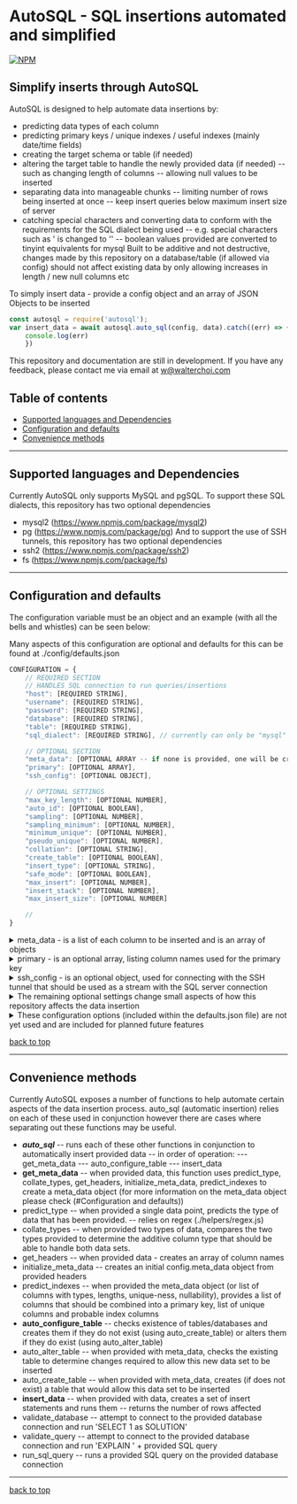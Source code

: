 # AutoSQL - SQL insertions automated and simplified

[![NPM](https://nodei.co/npm/autosql.png)](https://nodei.co/npm/autosql/)


## Simplify inserts through AutoSQL

AutoSQL is designed to help automate data insertions by: 
- predicting data types of each column
- predicting primary keys / unique indexes / useful indexes (mainly date/time fields)
- creating the target schema or table (if needed)
- altering the target table to handle the newly provided data (if needed)
    -- such as changing length of columns
    -- allowing null values to be inserted
- separating data into manageable chunks
    -- limiting number of rows being inserted at once
    -- keep insert queries below maximum insert size of server
- catching special characters and converting data to conform with the requirements for the SQL dialect being used
    -- e.g. special characters such as ' is changed to '' 
    -- boolean values provided are converted to tinyint equivalents for mysql
Built to be additive and not destructive, changes made by this repository on a database/table (if allowed via config) should not affect existing data by only allowing increases in length / new null columns etc

To simply insert data - provide a config object and an array of JSON Objects to be inserted
```js
const autosql = require('autosql');
var insert_data = await autosql.auto_sql(config, data).catch((err) => {
    console.log(err)
    })
```

This repository and documentation are still in development.
If you have any feedback, please contact me via email at w@walterchoi.com

## Table of contents

- [Supported languages and Dependencies](#Supported-languages-and-Dependencies)
- [Configuration and defaults](#Configuration-and-defaults)
- [Convenience methods](#Convenience-methods)

---


## Supported languages and Dependencies

Currently AutoSQL only supports MySQL and pgSQL.
To support these SQL dialects, this repository has two optional dependencies
- mysql2 (https://www.npmjs.com/package/mysql2)
- pg (https://www.npmjs.com/package/pg)
And to support the use of SSH tunnels, this repository has two optional dependencies
- ssh2 (https://www.npmjs.com/package/ssh2)
- fs (https://www.npmjs.com/package/fs)

---


## Configuration and defaults

The configuration variable must be an object and an example (with all the bells and whistles) can be seen below:

Many aspects of this configuration are optional and defaults for this can be found at ./config/defaults.json

```js 
CONFIGURATION = {
    // REQUIRED SECTION
    // HANDLES SQL connection to run queries/insertions
    "host": [REQUIRED STRING],
    "username": [REQUIRED STRING],
    "password": [REQUIRED STRING],
    "database": [REQUIRED STRING],
    "table": [REQUIRED STRING],
    "sql_dialect": [REQUIRED STRING], // currently can only be "mysql" or "pgsql"

    // OPTIONAL SECTION
    "meta_data": [OPTIONAL ARRAY -- if none is provided, one will be created automatically],
    "primary": [OPTIONAL ARRAY],
    "ssh_config": [OPTIONAL OBJECT],

    // OPTIONAL SETTINGS
    "max_key_length": [OPTIONAL NUMBER],
    "auto_id": [OPTIONAL BOOLEAN],
    "sampling": [OPTIONAL NUMBER],
    "sampling_minimum": [OPTIONAL NUMBER],
    "minimum_unique": [OPTIONAL NUMBER],
    "pseudo_unique": [OPTIONAL NUMBER],
    "collation": [OPTIONAL STRING],
    "create_table": [OPTIONAL BOOLEAN],
    "insert_type": [OPTIONAL STRING],
    "safe_mode": [OPTIONAL BOOLEAN],
    "max_insert": [OPTIONAL NUMBER],
    "insert_stack": [OPTIONAL NUMBER],
    "max_insert_size": [OPTIONAL NUMBER]

    // 
}
```

<details>
<summary>meta_data - is a list of each column to be inserted and is an array of objects</summary>

```js
    [
        {
            COLUMN_1: {
            type: 'datetime',
            length: 0,
            allowNull: true,
            unique: false,
            index: true,
            pseudounique: false,
            primary: false,
            auto_increment: false,
            default: "CURRENT_TIMESTAMP",
            decimal: 0
            }
        },
        {
            COLUMN_2: {
            type: 'varchar',
            length: 8,
            allowNull: false,
            unique: true,
            index: true,
            pseudounique: true,
            primary: true,
            auto_increment: false,
            default: undefined,
            decimal: 0
            }
        }
    ]
```

</details>  

<details>
<summary>primary - is an optional array, listing column names used for the primary key</summary>

EXAMPLE: 

```js
    config.primary = ["column_1", "column_2"]
```

DEFAULTS TO:

```js
    config.primary = ["ID"]
```


</details>  

<details>
<summary>ssh_config - is an optional object, used for connecting with the SSH tunnel that should be used as a stream with the SQL server connection</summary>

EXAMPLE: 

```js
    config.ssh_config = {
      username: 'Username',
      host: 'hostname/IP',
      port: port,
      password: 'Password (OPTIONAL)',
      private_key: 'Private Key as String (OPTIONAL)',
      private_key_path: 'Private Key file path as String (OPTIONAL)',
      source_address: 'hostname/IP',
      source_port: port,
      destination_address: 'hostname/IP',
      destination_port: port
    }
```

Uses optional dependency 'ssh2' to create the stream.
If the private key has been provided as a file, uses optional dependency 'fs' to read this file.

</details>  

<details>
<summary>The remaining optional settings change small aspects of how this repository affects the data insertion</summary>

 - minimum_unique: changes the minimum number of rows needed to identify a column as unique
    -- defaults to 50
 - pseudo_unique: changes the percentage of rows that are unique to be considered to be pseudo_unique
    -- defaults to 0.95 (95% | two standard deviations)

 - sampling: option to only check/sample a percentage of all data provided. Provided a float between 0 and 1, this will then select a number of random rows to use in finding data types/lengths/uniqueness etc
    -- defaults to 0 (or off/sample everything)
        --- if you are inserting 1000 rows and sampling is set to 0.5, 500 random rows will be selected and used for checks
 - sampling_minimum: minimum number of data required for sampling to be enabled
    -- defaults to 100 
        --- if provided less than X rows or if sampling is set to a % where the selected number of sampled rows would be less than this row count, disables sampling
    
 - max_key_length: maximum key length - used for preventing unique long-text fields from being included in an automatically predicted primary key
    -- defaults to 255
 - auto_indexing: toggles the prediction and creation of indexes
    -- defaults to true
 - auto_id: toggles the creation of an auto_incremental ID column - if an ID column is also provided, will not have any action
    -- defaults to false

 - insert_type: changes action of insert on duplicate key error
    -- defaults to "REPLACE"
        --- available options: 
            ---- "REPLACE" - replace/update all non-primary-key columns
            ---- "IGNORE" - ignore and do not replace/update
    
 - collation: collation of the databases/tables to use on creation
    -- defaults to "utf8mb4_unicode_ci"

 - max_insert: maximum number of rows to insert per query
    -- defaults to 5000
 - max_insert_size: maximum amount of data (bytes) to attempt to insert per query
    -- defaults to 1048576 (default max-allowed-packet for MySQL servers)
 - insert_stack: minimum number of rows to stack up per query
    -- defaults to 100
        --- e.g. if provided 6000 rows of data and at row 4444 the data being sent would exceed max_insert_size, the data will be split into two stacks (4400 and 1600) to be inserted as separate queries

 - safe_mode: toggles the usage of transactions, rollback on any single error and commit only on no errors
    -- defaults to true

 - wait_for_approval: 
    -- defaults to false
    locale: en-US,
    timezone: UTC,
    convert_timezone: true
</p>
</details>  

<details>
<summary>These configuration options (included within the defaults.json file) are not yet used and are included for planned future features</summary>

 - wait_for_approval: before any change to table structure - output changes and wait for approval
    -- defaults to false

 - convert_timezone: convert all datetime values (with timezone) to a specific timezone using Date.prototype.toLocaleString()
    -- defaults to true
 - convert_all_timezone: convert all datetime values (even if no timezone is provided - assuming UTC) to a specific timezone using Date.prototype.toLocaleString()
    -- defaults to false
 - locale: sets the output format used for Date.prototype.toLocaleString()
    -- defaults to "en-US"
 - timezone: sets the output timezone used for Date.prototype.toLocaleString()
    -- defaults to "UTC"
</p>
</details>  

[back to top](#table-of-contents)


---


## Convenience methods

Currently AutoSQL exposes a number of functions to help automate certain aspects of the data insertion process.
auto_sql (automatic insertion) relies on each of these used in conjunction however there are cases where separating out these functions may be useful.

 - ***auto_sql***
    -- runs each of these other functions in conjunction to automatically insert provided data
    -- in order of operation:
        --- get_meta_data
        --- auto_configure_table
        --- insert_data
 - **get_meta_data**
    -- when provided data, this function uses predict_type, collate_types, get_headers, initialize_meta_data, predict_indexes to create a meta_data object (for more information on the meta_data object please check (#Configuration and defaults))
 - predict_type
    -- when provided a single data point, predicts the type of data that has been provided.
    -- relies on regex (./helpers/regex.js)
 - collate_types
    -- when provided two types of data, compares the two types provided to determine the additive column type that should be able to handle both data sets.
 - get_headers
    -- when provided data - creates an array of column names
 - initialize_meta_data
    -- creates an initial config.meta_data object from provided headers
 - predict_indexes
    -- when provided the meta_data object (or list of columns with types, lengths, unique-ness, nullability), provides a list of columns that should be combined into a primary key, list of unique columns and probable index columns
 - **auto_configure_table**
    -- checks existence of tables/databases and creates them if they do not exist (using auto_create_table) or alters them if they do exist (using auto_alter_table)
 - auto_alter_table
    -- when provided with meta_data, checks the existing table to determine changes required to allow this new data set to be inserted
 - auto_create_table
    -- when provided with meta_data, creates (if does not exist) a table that would allow this data set to be inserted
 - **insert_data**
    -- when provided with data, creates a set of insert statements and runs them
    -- returns the number of rows affected
 - validate_database
    -- attempt to connect to the provided database connection and run 'SELECT 1 as SOLUTION'
 - validate_query
    -- attempt to connect to the provided database connection and run 'EXPLAIN ' + provided SQL query
 - run_sql_query
    -- runs a provided SQL query on the provided database connection


---

[back to top](#table-of-contents)